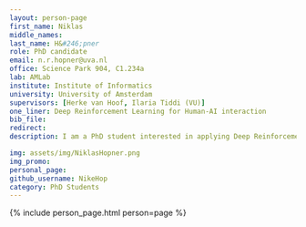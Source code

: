 ```yaml
---
layout: person-page
first_name: Niklas
middle_names: 
last_name: H&#246;pner
role: PhD candidate
email: n.r.hopner@uva.nl
office: Science Park 904, C1.234a 
lab: AMLab
institute: Institute of Informatics
university: University of Amsterdam
supervisors: [Herke van Hoof, Ilaria Tiddi (VU)]
one_liner: Deep Reinforcement Learning for Human-AI interaction
bib_file: 
redirect: 
description: I am a PhD student interested in applying Deep Reinforcement Learning to Human-AI interaction scenarios supervised by [Herke van Hoof](https://staff.fnwi.uva.nl/h.c.vanhoof/homepage/) and [Ilaria Tiddi](https://kmitd.github.io/ilaria/).

img: assets/img/NiklasHopner.png
img_promo: 
personal_page: 
github_username: NikeHop
category: PhD Students 
---
```


{% include person_page.html person=page %}